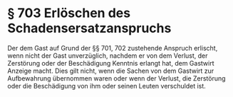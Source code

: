 # § 703 Erlöschen des Schadensersatzanspruchs
Der dem Gast auf Grund der §§ 701, 702 zustehende Anspruch erlischt, wenn nicht der Gast unverzüglich, nachdem er von dem Verlust, der Zerstörung oder der Beschädigung Kenntnis erlangt hat, dem Gastwirt Anzeige macht. Dies gilt nicht, wenn die Sachen von dem Gastwirt zur Aufbewahrung übernommen waren oder wenn der Verlust, die Zerstörung oder die Beschädigung von ihm oder seinen Leuten verschuldet ist.